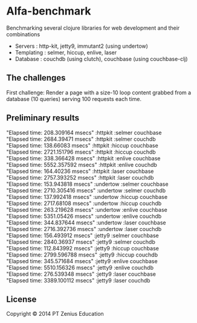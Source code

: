 # Alfa-benchmark

Benchmarking several clojure libraries for web development and their combinations  
- Servers : http-kit, jetty9, immutant2 (using undertow)  
- Templating : selmer, hiccup, enlive, laser  
- Database : couchdb (using clutch), couchbase (using couchbase-clj)  

## The challenges

First challenge: Render a page with a size-10 loop content grabbed from a database (10 queries) serving 100 requests each time.  

## Preliminary results

"Elapsed time: 208.309164 msecs" :httpkit :selmer couchbase   
"Elapsed time: 2684.39471 msecs" :httpkit :selmer couchdb  
"Elapsed time: 138.66083 msecs" :httpkit :hiccup couchbase   
"Elapsed time: 2721.151796 msecs" :httpkit :hiccup couchdb  
"Elapsed time: 338.366428 msecs" :httpkit :enlive couchbase  
"Elapsed time: 5552.357592 msecs" :httpkit :enlive couchdb  
"Elapsed time: 164.40236 msecs" :httpkit :laser couchbase  
"Elapsed time: 2757.393252 msecs" :httpkit :laser couchdb  
"Elapsed time: 153.943818 msecs" :undertow :selmer couchbase  
"Elapsed time: 2710.305416 msecs" :undertow :selmer couchdb  
"Elapsed time: 137.992418 msecs" :undertow :hiccup couchbase  
"Elapsed time: 2717.68108 msecs" :undertow :hiccup couchdb  
"Elapsed time: 263.219628 msecs" :undertow :enlive couchbase  
"Elapsed time: 5351.05426 msecs" :undertow :enlive couchdb  
"Elapsed time: 344.837644 msecs" :undertow :laser couchbase   
"Elapsed time: 2716.392736 msecs" :undertow :laser couchdb  
"Elapsed time: 156.493912 msecs" :jetty9 :selmer couchbase  
"Elapsed time: 2840.36937 msecs" :jetty9 :selmer couchdb  
"Elapsed time: 112.843992 msecs" :jetty9 :hiccup couchbase  
"Elapsed time: 2799.596788 msecs" :jetty9 :hiccup couchdb  
"Elapsed time: 345.571684 msecs" :jetty9 :enlive couchbase  
"Elapsed time: 5510.156326 msecs" :jetty9 :enlive couchdb  
"Elapsed time: 276.539348 msecs" :jetty9 :laser couchbase  
"Elapsed time: 3389.100112 msecs" :jetty9 :laser couchdb  

## License

Copyright © 2014 PT Zenius Education
